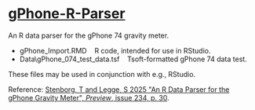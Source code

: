 # [gPhone-R-Parser](https://github.com/tstenborg/gPhone-R-Parser)

An R data parser for the gPhone 74 gravity meter.

- gPhone_Import.RMD &nbsp;&nbsp; R code, intended for use in RStudio.<br />
- Data\gPhone_074_test_data.tsf &nbsp;&nbsp; Tsoft-formatted gPhone 74 data test.

These files may be used in conjunction with e.g., RStudio.

Reference: [Stenborg, T and Legge, S 2025 "An R Data Parser for the gPhone Gravity Meter", *Preview*, issue 234, p. 30](https://www.aseg.org.au/public/200/files/digital-library-files/pv234.pdf).
